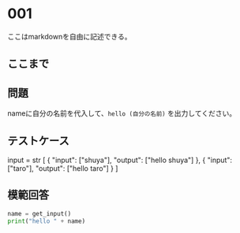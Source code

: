 # 001

ここはmarkdownを自由に記述できる。

ここまで
---
## 問題

nameに自分の名前を代入して、`hello (自分の名前)` を出力してください。

## テストケース
input = str
[
	{
		"input": ["shuya"],
		"output": ["hello shuya"]
  	},
	{
		"input": ["taro"],
		"output": ["hello taro"]
	}
]


## 模範回答
```python
name = get_input()
print("hello " + name)
```